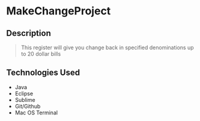 # MakeChangeProject

## Description
>This register will give you change back in specified denominations up to 20 dollar bills
## Technologies Used
 * Java
 * Eclipse
 * Sublime
 * Git/Github
 * Mac OS Terminal
